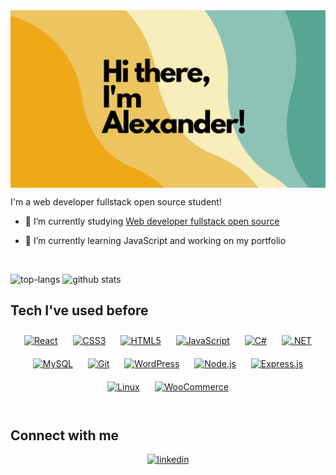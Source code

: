 
  
  <img src="https://github.com/AlexanderWiklow/AlexanderWiklow/blob/main/Your%20paragraph%20text.png" align="center">

I'm a web developer fullstack open source student!  
  

- 🔭 I’m currently studying [Web developer fullstack open source](https://nackademin.se/utbildningar/webbutvecklare-fullstack-open-source/)  
  

- 🌱 I’m currently learning JavaScript and working on my portfolio  
  

<br/>  

![top-langs](https://github-readme-stats.vercel.app/api/top-langs?username=alexanderwiklow&show_icons=true&theme=gruvbox)
![github stats](https://github-readme-stats.vercel.app/api?username=alexanderwiklow&show_icons=true&theme=gruvbox)


## Tech I've used before
<!-- <table><tr><td valign="top" width="33%"> -->

<div align="center">  
<a href="https://reactjs.org/" target="_blank"><img style="margin: 10px" src="https://profilinator.rishav.dev/skills-assets/react-original-wordmark.svg" alt="React" height="50" /></a>  
<a href="https://www.w3schools.com/css/" target="_blank"><img style="margin: 10px" src="https://profilinator.rishav.dev/skills-assets/css3-original-wordmark.svg" alt="CSS3" height="50" /></a>  
<a href="https://en.wikipedia.org/wiki/HTML5" target="_blank"><img style="margin: 10px" src="https://profilinator.rishav.dev/skills-assets/html5-original-wordmark.svg" alt="HTML5" height="50" /></a>  
<a href="https://www.javascript.com/" target="_blank"><img style="margin: 10px" src="https://profilinator.rishav.dev/skills-assets/javascript-original.svg" alt="JavaScript" height="50" /></a>  
<a href="https://docs.microsoft.com/en-us/dotnet/csharp/" target="_blank"><img style="margin: 10px" src="https://profilinator.rishav.dev/skills-assets/csharp-original.svg" alt="C#" height="50" /></a>  
<a href="https://dotnet.microsoft.com/download/dotnet-framework" target="_blank"><img style="margin: 10px" src="https://profilinator.rishav.dev/skills-assets/dot-net-original-wordmark.svg" alt=".NET" height="50" /></a>  
<a href="https://www.mysql.com/" target="_blank"><img style="margin: 10px" src="https://profilinator.rishav.dev/skills-assets/mysql-original-wordmark.svg" alt="MySQL" height="50" /></a>  
<a href="https://github.com/" target="_blank"><img style="margin: 10px" src="https://profilinator.rishav.dev/skills-assets/git-scm-icon.svg" alt="Git" height="50" /></a>  
<a href="https://wordpress.com/" target="_blank"><img style="margin: 10px" src="https://profilinator.rishav.dev/skills-assets/wordpress.png" alt="WordPress" height="50" /></a>  
<a href="https://nodejs.org/" target="_blank"><img style="margin: 10px" src="https://profilinator.rishav.dev/skills-assets/nodejs-original-wordmark.svg" alt="Node.js" height="50" /></a>  
<a href="https://expressjs.com/" target="_blank"><img style="margin: 10px" src="https://profilinator.rishav.dev/skills-assets/express-original-wordmark.svg" alt="Express.js" height="50" /></a>  
<a href="https://www.linux.org/" target="_blank"><img style="margin: 10px" src="https://profilinator.rishav.dev/skills-assets/linux-original.svg" alt="Linux" height="50" /></a>  
<a href="https://woocommerce.com/" target="_blank"><img style="margin: 10px" src="https://profilinator.rishav.dev/skills-assets/woocommerce.png" alt="WooCommerce" height="50" /></a>  
</div>

<!--
</td><td valign="top" width="33%">



</td><td valign="top" width="33%"> 
</td></tr></table>   -->

<br/>  


## Connect with me  
 <div align="center">
<!--<a href="https://github.com/AlexanderWiklow" target="_blank">
<img src=https://img.shields.io/badge/github-%2324292e.svg?&style=for-the-badge&logo=github&logoColor=white alt=github style="margin-bottom: 5px;" />
</a> -->
<a href="https://linkedin.com/in/www.linkedin.com/in/awiklöw" target="_blank">
<img src=https://img.shields.io/badge/linkedin-%231E77B5.svg?&style=for-the-badge&logo=linkedin&logoColor=white alt=linkedin style="margin-bottom: 5px;" />
</a>  
</div>





<!-- <img src="https://github.com/AlexanderWiklow/AlexanderWiklow/blob/main/Water%20(1).png" />

### Hi there 👋
<h2> - 🔭 I’m currently working on my portfolio website! <br>
- 🌱 I’m currently a student studying to become a full stack web developer: </h2>



Web developer full stack open source gives you a broad programming competence in both backend and frontend. You will be able to develop interactive web applications in, among other things, NodeJS, PHP and JavaScript for complex environments with regard to performance and large data sets. You will also be able to develop modern applications using HTML, CSS and various JavaScript libraries. Web developer full stack open source gives you knowledge about the specific development environments, programming languages ​​and guidelines that the web demands today.

<h2></h2>
<h2>- 👯 I’m looking to collaborate on anything!</h2>



<h2>In the past i have been studying and building pages and apps with these technologies: <br></h2> 

<img src="https://img.shields.io/badge/C%23-239120?style=for-the-badge&logo=c-sharp&logoColor=white" /> <img src="https://img.shields.io/badge/Node.js-43853D?style=for-the-badge&logo=node.js&logoColor=white" /> <img src="https://img.shields.io/badge/HTML5-E34F26?style=for-the-badge&logo=html5&logoColor=white" /> <img src="https://img.shields.io/badge/CSS3-1572B6?style=for-the-badge&logo=css3&logoColor=white" /> <img src="https://img.shields.io/badge/Express.js-404D59?style=for-the-badge" /> <img src="https://img.shields.io/badge/React-20232A?style=for-the-badge&logo=react&logoColor=61DAFB" /> <img src="https://img.shields.io/badge/Netlify-00C7B7?style=for-the-badge&logo=netlify&logoColor=white" /> <img src="https://img.shields.io/badge/Microsoft_Excel-217346?style=for-the-badge&logo=microsoft-excel&logoColor=white" /> <img src="https://img.shields.io/badge/MySQL-005C84?style=for-the-badge&logo=mysql&logoColor=white" /> <img src="https://img.shields.io/badge/Visual_Studio_Code-0078D4?style=for-the-badge&logo=visual%20studio%20code&logoColor=white" /> 




<h2>Connect with me: <br></h2>
    <a href="https://www.linkedin.com/in/awiklöw
"><img src="https://img.shields.io/badge/LinkedIn-0077B5?style=for-the-badge&logo=linkedin&logoColor=white"/> </a>

<a href = "mailto: a.wiklow@gmail.com"><img src="https://img.shields.io/badge/Gmail-D14836?style=for-the-badge&logo=gmail&logoColor=white"/> a.wiklow@gmail.com</a>


<h2></h2>
<h2>Workspace Setup: </h2> <br>
- :computer:	
<img src="https://img.shields.io/badge/Linux-FCC624?style=for-the-badge&logo=linux&logoColor=black"/>
<img src="https://img.shields.io/badge/Ubuntu-E95420?style=for-the-badge&logo=ubuntu&logoColor=white" />

<h2>- :desktop_computer:	 </h2>

<img src="https://img.shields.io/badge/Windows-0078D6?style=for-the-badge&logo=windows&logoColor=white" /> 


- 🤔 I’m looking for help with 
- 💬 Ask me about 
- 📫 How to reach me: ...
- 😄 Pronouns: ...
- ⚡ Fun fact: ...

seedling I’m currently learning React and Vue

mailbox How to reach me: Email marialovgren86@hotmail.com & Portfolio https://marialovgren.github.io

zap Fun fact: I love knitting

What I have learned so far:
HTML
CSS
Bootstrap
vanilla JavaScript
Adobe Creative Cloud (Photoshop, Illustrator and XD)
git and GitHub
Figma
Node JS
Express
REST API
MongoDB
MySQL
What I will have learned by June 2022:
React
APIs
Agile methodologies
Connect with me:
www.linkedin.com/in/maria-lovgren1986

Languages and Tools:

currently 





![github](https://img.shields.io/badge/GitHub-000000?style=for-the-badge&logo=GitHub&logoColor=white)



<a href="https://www.w3schools.com"> <img src="https://user-images.githubusercontent.com/17318759/186962119-1c06a2f5-6d0d-4053-b175-c52ef1081527.svg" width="40" height="40"/></a>

<a href="https://www.w3schools.com"> <img src="https://user-images.githubusercontent.com/17318759/186964460-c706b9b3-746f-465c-84f6-8ad2d3afaf60.svg" width="40" height="40"/></a>

<a href="https://www.w3schools.com"> <img src="https://user-images.githubusercontent.com/17318759/186964520-e64bb512-c798-4743-949b-03ff83e5d2a1.svg" width="40" height="40"/></a>

<a href="https://www.w3schools.com"> <img src="https://user-images.githubusercontent.com/17318759/186964536-b6fc6aa1-5f2b-4da9-9578-6cf1ceab6b06.svg" width="40" height="40"/></a>

<a href="https://www.w3schools.com"> <img src="https://user-images.githubusercontent.com/17318759/186964543-f5236b04-02d8-4cd0-9a0a-1131d91230f3.svg" width="40" height="40"/></a>

<a href="https://www.w3schools.com"> <img src="https://user-images.githubusercontent.com/17318759/186962119-1c06a2f5-6d0d-4053-b175-c52ef1081527.svg" width="40" height="40"/></a>

<a href="https://www.w3schools.com"> <img src="https://user-images.githubusercontent.com/17318759/186964560-0ca8f427-317d-4520-9107-6a6979e46df5.svg" width="40" height="40"/></a>

<a href="https://www.w3schools.com"> <img src="https://user-images.githubusercontent.com/17318759/186964532-ca2d9849-45dd-46d9-9587-4e0f89a0e849.svg" width="40" height="40"/></a>

<img src="https://img.shields.io/badge/Gmail-00AFF0?style=for-the-badge&logo=gmail&logoColor=white" />

 <img src="https://img.shields.io/badge/Android-3DDC84?style=for-the-badge&logo=android&logoColor=white" /> 

 <img src="https://img.shields.io/badge/PHP-777BB4?style=for-the-badge&logo=php&logoColor=white" /> 

<img src="https://img.shields.io/badge/Nintendo_Switch-E60012?style=for-the-badge&logo=nintendo-switch&logoColor=white" /> 

<img src="https://img.shields.io/badge/Stadia-CD2640?style=for-the-badge&logo=stadia&logoColor=white" /> 

<img src="https://img.shields.io/badge/Steam-000000?style=for-the-badge&logo=steam&logoColor=white" /> 

 <img src="https://img.shields.io/badge/HTML-239120?style=for-the-badge&logo=html5&logoColor=white" /> 
 
 <img src="https://img.shields.io/badge/CSS-239120?&style=for-the-badge&logo=css3&logoColor=white" /> 
 
 <img src="https://img.shields.io/badge/JavaScript-F7DF1E?style=for-the-badge&logo=javascript&logoColor=black" /> 
 
 
 <img src="https://img.shields.io/badge/C%23-239120?style=for-the-badge&logo=c-sharp&logoColor=white" /> <img src="https://img.shields.io/badge/Node.js-43853D?style=for-the-badge&logo=node.js&logoColor=white" /> <img src="https://img.shields.io/badge/HTML5-E34F26?style=for-the-badge&logo=html5&logoColor=white" /> <img src="https://img.shields.io/badge/CSS3-1572B6?style=for-the-badge&logo=css3&logoColor=white" /> <img src="https://img.shields.io/badge/Express.js-404D59?style=for-the-badge" /> <img src="https://img.shields.io/badge/React-20232A?style=for-the-badge&logo=react&logoColor=61DAFB" /> <img src="https://img.shields.io/badge/Netlify-00C7B7?style=for-the-badge&logo=netlify&logoColor=white" /> <img src="https://img.shields.io/badge/Microsoft_Excel-217346?style=for-the-badge&logo=microsoft-excel&logoColor=white" /> <img src="https://img.shields.io/badge/MySQL-005C84?style=for-the-badge&logo=mysql&logoColor=white" /> <img src="https://img.shields.io/badge/Visual_Studio_Code-0078D4?style=for-the-badge&logo=visual%20studio%20code&logoColor=white" /> 



<img src="" />  -->



















